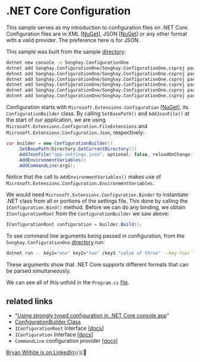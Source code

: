 # .NET Core Configuration

This sample serves as my introduction to configuration files on .NET Core. Configuration files are in XML [[NuGet](https://www.nuget.org/packages/Microsoft.Extensions.Configuration.Xml/)], JSON [[NuGet](https://www.nuget.org/packages/Microsoft.Extensions.Configuration.Json/)] _or_ any other format with a valid provider. The preference here is for JSON.

This sample was built from the sample [directory](../dotnet-console-configuration):

```bash
dotnet new console -o Songhay.ConfigurationOne
dotnet add Songhay.ConfigurationOne/Songhay.ConfigurationOne.csproj package Microsoft.Extensions.Configuration
dotnet add Songhay.ConfigurationOne/Songhay.ConfigurationOne.csproj package Microsoft.Extensions.Configuration.Binder
dotnet add Songhay.ConfigurationOne/Songhay.ConfigurationOne.csproj package Microsoft.Extensions.Configuration.EnvironmentVariables
dotnet add Songhay.ConfigurationOne/Songhay.ConfigurationOne.csproj package Microsoft.Extensions.Configuration.FileExtensions
dotnet add Songhay.ConfigurationOne/Songhay.ConfigurationOne.csproj package Microsoft.Extensions.Configuration.Json
dotnet add Songhay.ConfigurationOne/Songhay.ConfigurationOne.csproj package Microsoft.Extensions.Configuration.CommandLine
```

Configuration starts with `Microsoft.Extensions.Configuration` [[NuGet](https://www.nuget.org/packages/Microsoft.Extensions.Configuration/)], its `ConfigurationBuilder` class. By calling `SetBasePath()` and `AddJsonFile()` at the start of our application, we are using `Microsoft.Extensions.Configuration.FileExtensions` and `Microsoft.Extensions.Configuration.Json`, respectively:

```c#
var builder = new ConfigurationBuilder()
    .SetBasePath(Directory.GetCurrentDirectory())
    .AddJsonFile("app-settings.json", optional: false, reloadOnChange: true)
    .AddEnvironmentVariables()
    .AddCommandLine(args);
```

Notice that the call to `AddEnvironmentVariables()` makes use of `Microsoft.Extensions.Configuration.EnvironmentVariables`.

We would need `Microsoft.Extensions.Configuration.Binder` to instantiate .NET class from all or portions of the settings file. This done by calling the `IConfiguration.Bind()` method. Before we can do any binding, we obtain `IConfigurationRoot` from the `ConfigurationBuilder` we saw above:

```c#
IConfigurationRoot configuration = builder.Build();
```

To see command line arguments being passed in configuration, from the `Songhay.ConfigurationOne` [directory](./Songhay.ConfigurationOne) run:

```bash
dotnet run -- key1="one" key2="two" /key3 "value of three" --key-four "value of four"
```

These arguments show that .NET Core supports different formats that can be parsed simultaneously.

We can see all of this unfold in the `Program.cs` [file](./Songhay.ConfigurationOne/Program.cs).

## related links

* “[Using strongly typed configuration in .NET Core console app](https://blogs.msdn.microsoft.com/fkaduk/2017/02/22/using-strongly-typed-configuration-in-net-core-console-app/)”
* [ConfigurationBuilder Class](https://docs.microsoft.com/en-us/dotnet/api/microsoft.extensions.configuration.configurationbuilder?view=dotnet-plat-ext-5.0)
* `IConfigurationRoot` Interface [[docs](https://docs.microsoft.com/en-us/dotnet/api/microsoft.extensions.configuration.iconfigurationroot?view=dotnet-plat-ext-5.0)]
* `IConfiguration` Interface [[docs](https://docs.microsoft.com/en-us/dotnet/api/microsoft.extensions.configuration.iconfiguration?view=dotnet-plat-ext-5.0)]
* `CommandLine` configuration provider [[docs](https://docs.microsoft.com/en-us/aspnet/core/fundamentals/configuration?tabs=basicconfiguration#commandline-configuration-provider)]

[Bryan Wilhite is on LinkedIn](https://www.linkedin.com/in/wilhite)🇺🇸💼
